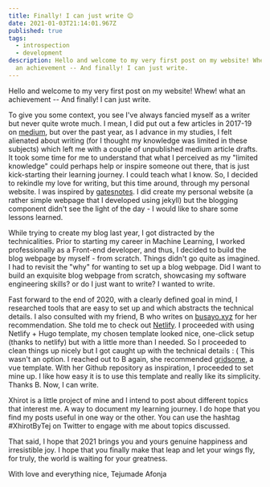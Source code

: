 ```yaml
---
title: Finally! I can just write 😌
date: 2021-01-03T21:14:01.967Z
published: true
tags:
  - introspection
  - development
description: Hello and welcome to my very first post on my website! Whew! what
  an achievement -- And finally! I can just write.
---
```

Hello and welcome to my very first post on my website! Whew! what an achievement -- And finally! I can just write.

To give you some context, you see I've always fancied myself as a writer but never quite wrote much. I mean, I did put out a few articles in 2017-19 on [medium](https://medium.com/@tejuafonja), but over the past year, as I advance in my studies, I felt alienated about writing (for I thought my knowledge was limited in these subjects) which left me with a couple of unpublished medium article drafts. It took some time for me to understand that what I perceived as my "limited knowledge" could perhaps help or inspire someone out there, that is just kick-starting their learning journey. I could teach what I know. So, I decided to rekindle my love for writing, but this time around, through my personal website. I was inspired by [gatesnotes](https://www.gatesnotes.com/). I did create my personal website (a rather simple webpage that I developed using jekyll) but the blogging component didn't see the light of the day - I would like to share some lessons learned.

While trying to create my blog last year, I got distracted by the technicalities. Prior to starting my career in Machine Learning,  I worked professionally as a Front-end developer, and thus,  I decided to build the blog webpage by myself - from scratch. Things didn't go quite as imagined. I had to revisit the "why" for wanting to set up a blog webpage. Did I want to build an exquisite blog webpage from scratch, showcasing my software engineering skills? or do I just want to write? I wanted to write. 

Fast forward to the end of 2020, with a clearly defined goal in mind, I researched tools that are easy to set up and which abstracts the technical details. I also consulted with my friend, B who writes on [busayo.xyz](busayo.xyz) for her recommendation. She told me to check out [Netlify](https://www.netlify.com/). I proceeded with using Netlify + Hugo template, my chosen template looked nice, one-click setup (thanks to netlify) but with a little more than I needed. So I proceeded to clean things up nicely but I got caught up with the technical details : ( This wasn't an option. I reached out to B again, she recommended [gridsome](https://gridsome.org/docs/), a vue template. With her Github repository as inspiration, I proceeded to set mine up. I like how easy it is to use this template and really like its simplicity. Thanks B. Now, I can write.

Xhirot is a little project of mine and I intend to post about different topics that interest me. A way to document my learning journey. I do hope that you find my posts useful in one way or the other. You can use the hashtag #XhirotByTej on Twitter to engage with me about topics discussed. 

That said, I hope that 2021 brings you and yours genuine happiness and irresistible joy. I hope that you finally make that leap and let your wings fly, for truly, the world is waiting for your greatness.

With love and everything nice, 
Tejumade Afonja